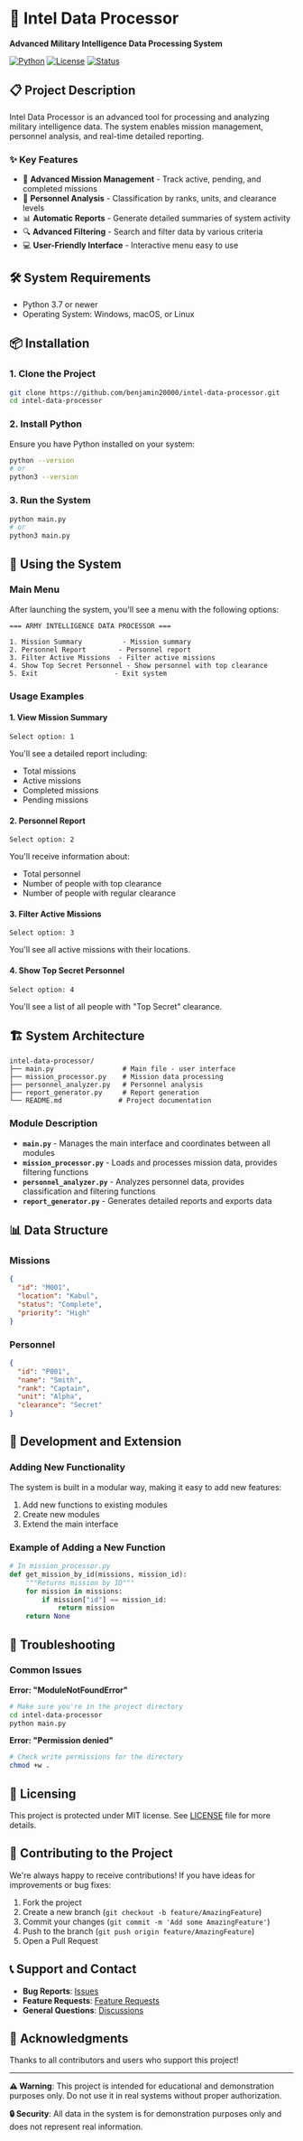 # 🎯 Intel Data Processor

**Advanced Military Intelligence Data Processing System**

[![Python](https://img.shields.io/badge/Python-3.7+-blue.svg)](https://www.python.org/downloads/)
[![License](https://img.shields.io/badge/License-MIT-green.svg)](LICENSE)
[![Status](https://img.shields.io/badge/Status-Active-brightgreen.svg)]()

## 📋 Project Description

Intel Data Processor is an advanced tool for processing and analyzing military intelligence data. The system enables mission management, personnel analysis, and real-time detailed reporting.

### ✨ Key Features

- 🚀 **Advanced Mission Management** - Track active, pending, and completed missions
- 👥 **Personnel Analysis** - Classification by ranks, units, and clearance levels
- 📊 **Automatic Reports** - Generate detailed summaries of system activity
- 🔍 **Advanced Filtering** - Search and filter data by various criteria
- 💻 **User-Friendly Interface** - Interactive menu easy to use

## 🛠️ System Requirements

- Python 3.7 or newer
- Operating System: Windows, macOS, or Linux

## 📦 Installation

### 1. Clone the Project
```bash
git clone https://github.com/benjamin20000/intel-data-processor.git
cd intel-data-processor
```

### 2. Install Python
Ensure you have Python installed on your system:
```bash
python --version
# or
python3 --version
```

### 3. Run the System
```bash
python main.py
# or
python3 main.py
```

## 🚀 Using the System

### Main Menu
After launching the system, you'll see a menu with the following options:

```
=== ARMY INTELLIGENCE DATA PROCESSOR ===

1. Mission Summary          - Mission summary
2. Personnel Report        - Personnel report
3. Filter Active Missions  - Filter active missions
4. Show Top Secret Personnel - Show personnel with top clearance
5. Exit                   - Exit system
```

### Usage Examples

#### 1. View Mission Summary
```
Select option: 1
```
You'll see a detailed report including:
- Total missions
- Active missions
- Completed missions
- Pending missions

#### 2. Personnel Report
```
Select option: 2
```
You'll receive information about:
- Total personnel
- Number of people with top clearance
- Number of people with regular clearance

#### 3. Filter Active Missions
```
Select option: 3
```
You'll see all active missions with their locations.

#### 4. Show Top Secret Personnel
```
Select option: 4
```
You'll see a list of all people with "Top Secret" clearance.

## 🏗️ System Architecture

```
intel-data-processor/
├── main.py                 # Main file - user interface
├── mission_processor.py    # Mission data processing
├── personnel_analyzer.py   # Personnel analysis
├── report_generator.py     # Report generation
└── README.md              # Project documentation
```

### Module Description

- **`main.py`** - Manages the main interface and coordinates between all modules
- **`mission_processor.py`** - Loads and processes mission data, provides filtering functions
- **`personnel_analyzer.py`** - Analyzes personnel data, provides classification and filtering functions
- **`report_generator.py`** - Generates detailed reports and exports data

## 📊 Data Structure

### Missions
```json
{
  "id": "M001",
  "location": "Kabul",
  "status": "Complete",
  "priority": "High"
}
```

### Personnel
```json
{
  "id": "P001",
  "name": "Smith",
  "rank": "Captain",
  "unit": "Alpha",
  "clearance": "Secret"
}
```

## 🔧 Development and Extension

### Adding New Functionality
The system is built in a modular way, making it easy to add new features:

1. Add new functions to existing modules
2. Create new modules
3. Extend the main interface

### Example of Adding a New Function
```python
# In mission_processor.py
def get_mission_by_id(missions, mission_id):
    """Returns mission by ID"""
    for mission in missions:
        if mission["id"] == mission_id:
            return mission
    return None
```

## 🐛 Troubleshooting

### Common Issues

**Error: "ModuleNotFoundError"**
```bash
# Make sure you're in the project directory
cd intel-data-processor
python main.py
```

**Error: "Permission denied"**
```bash
# Check write permissions for the directory
chmod +w .
```

## 📝 Licensing

This project is protected under MIT license. See [LICENSE](LICENSE) file for more details.

## 🤝 Contributing to the Project

We're always happy to receive contributions! If you have ideas for improvements or bug fixes:

1. Fork the project
2. Create a new branch (`git checkout -b feature/AmazingFeature`)
3. Commit your changes (`git commit -m 'Add some AmazingFeature'`)
4. Push to the branch (`git push origin feature/AmazingFeature`)
5. Open a Pull Request

## 📞 Support and Contact

- **Bug Reports**: [Issues](https://github.com/yourusername/intel-data-processor/issues)
- **Feature Requests**: [Feature Requests](https://github.com/yourusername/intel-data-processor/issues)
- **General Questions**: [Discussions](https://github.com/yourusername/intel-data-processor/discussions)

## 🙏 Acknowledgments

Thanks to all contributors and users who support this project!

---

**⚠️ Warning**: This project is intended for educational and demonstration purposes only. Do not use it in real systems without proper authorization.

**🔒 Security**: All data in the system is for demonstration purposes only and does not represent real information.
